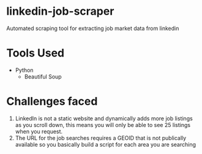 # linkedin-job-scraper
Automated scraping tool for extracting job market data from linkedin


# Tools Used 

- Python 
  - Beautiful Soup


# Challenges faced
1. LinkedIn is not a static website and dynamically adds more job listings as you scroll down, this means you will only be able to see 25 listings when you request.
2. The URL for the job searches requires a GEOID that is not publically available so you basically build a script for each area you are searching
